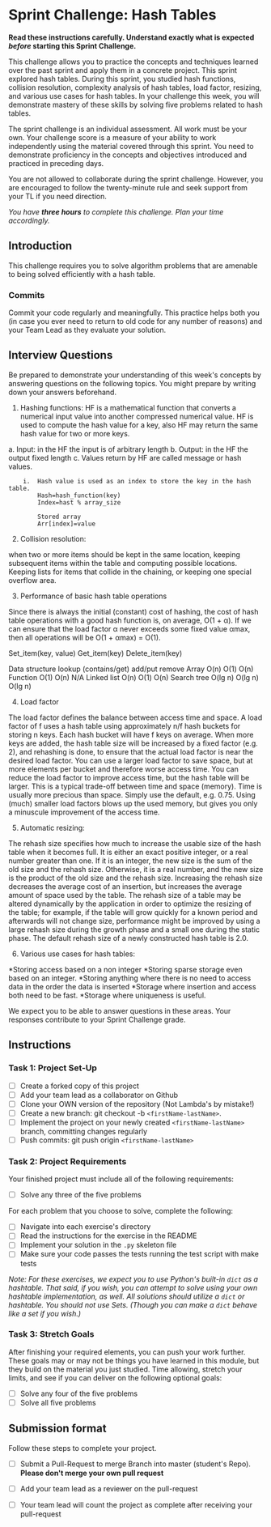 # Sprint Challenge: Hash Tables

**Read these instructions carefully. Understand exactly what is expected _before_ starting this Sprint Challenge.**

This challenge allows you to practice the concepts and techniques learned over the past sprint and apply them in a concrete project. This sprint explored hash tables. During this sprint, you studied hash functions, collision resolution, complexity analysis of hash tables, load factor, resizing, and various use cases for hash tables. In your challenge this week, you will demonstrate mastery of these skills by solving five problems related to hash tables.

The sprint challenge is an individual assessment. All work must be your own. Your challenge score is a measure of your ability to work independently using the material covered through this sprint. You need to demonstrate proficiency in the concepts and objectives introduced and practiced in preceding days.

You are not allowed to collaborate during the sprint challenge. However, you are encouraged to follow the twenty-minute rule and seek support from your TL if you need direction.

_You have **three hours** to complete this challenge. Plan your time accordingly._

## Introduction

This challenge requires you to solve algorithm problems that are amenable to being solved efficiently with a hash table.

### Commits

Commit your code regularly and meaningfully. This practice helps both you (in case you ever need to return to old code for any number of reasons) and your Team Lead as they evaluate your solution.

## Interview Questions

Be prepared to demonstrate your understanding of this week's concepts by answering questions on the following topics. You might prepare by writing down your answers beforehand.

1.	Hashing functions: HF is a mathematical function that converts a numerical input value into another compressed numerical value. HF is used to compute the hash value for a key, also HF may return the same hash value for two or more keys.

a.	Input: in the HF the input is of arbitrary length
b.	Output: in the HF the output fixed length
c.	Values return by HF are called message or hash values.

        i.	Hash value is used as an index to store the key in the hash table.
            Hash=hash_function(key)
            Index=hast % array_size

            Stored array
            Arr[index]=value

2. Collision resolution:

when two or more items should be kept in the same location, keeping subsequent items within the table and computing possible locations. Keeping lists for items that collide in the chaining, or keeping one special overflow area.

3. Performance of basic hash table operations

Since there is always the initial (constant) cost of hashing, the cost of hash table operations with a good hash function is, on average, O(1 + α). If we can ensure that the load factor α never exceeds some fixed value αmax, then all operations will be O(1 + αmax) = O(1).

Set_item(key, value)
Get_item(key)
Delete_item(key)

Data structure      lookup     (contains/get)	add/put	remove
Array				O(n)		O(1)		    O(n)
Function			O(1)		O(n)		    N/A
Linked list			O(n)		O(1)		    O(n)
Search tree			O(lg n)		O(lg n)		    O(lg n)

4. Load factor

The load factor defines the balance between access time and space. A load factor of f uses a hash table using approximately n/f hash buckets for storing n keys. Each hash bucket will have f keys on average. When more keys are added, the hash table size will be increased by a fixed factor (e.g. 2), and rehashing is done, to ensure that the actual load factor is near the desired load factor. You can use a larger load factor to save space, but at more elements per bucket and therefore worse access time. You can reduce the load factor to improve access time, but the hash table will be larger. This is a typical trade-off between time and space (memory). Time is usually more precious than space. Simply use the default, e.g. 0.75. Using (much) smaller load factors blows up the used memory, but gives you only a minuscule improvement of the access time.

5. Automatic resizing:

The rehash size specifies how much to increase the usable size of the hash table when it becomes full. It is either an exact positive integer, or a real number greater than one. If it is an integer, the new size is the sum of the old size and the rehash size. Otherwise, it is a real number, and the new size is the product of the old size and the rehash size. Increasing the rehash size decreases the average cost of an insertion, but increases the average amount of space used by the table. The rehash size of a table may be altered dynamically by the application in order to optimize the resizing of the table; for example, if the table will grow quickly for a known period and afterwards will not change size, performance might be improved by using a large rehash size during the growth phase and a small one during the static phase. The default rehash size of a newly constructed hash table is 2.0.

6. Various use cases for hash tables:

*Storing access based on a non integer
*Storing sparse storage even based on an integer.
*Storing anything where there is no need to access data in the order the data is inserted 
*Storage where insertion and access both need to be fast.
*Storage where uniqueness is useful.

We expect you to be able to answer questions in these areas. Your responses contribute to your Sprint Challenge grade.

## Instructions

### Task 1: Project Set-Up

- [ ] Create a forked copy of this project
- [ ] Add your team lead as a collaborator on Github
- [ ] Clone your OWN version of the repository (Not Lambda's by mistake!)
- [ ] Create a new branch: git checkout -b `<firstName-lastName>`.
- [ ] Implement the project on your newly created `<firstName-lastName>` branch, committing changes regularly
- [ ] Push commits: git push origin `<firstName-lastName>`

### Task 2: Project Requirements

Your finished project must include all of the following requirements:

- [ ] Solve any three of the five problems

For each problem that you choose to solve, complete the following:

- [ ] Navigate into each exercise's directory
- [ ] Read the instructions for the exercise in the README
- [ ] Implement your solution in the `.py` skeleton file
- [ ] Make sure your code passes the tests running the test script with make tests

*Note: For these exercises, we expect you to use Python's built-in `dict` as a hashtable. That said, if you wish, you can attempt to solve using your own hashtable implementation, as well. All solutions should utilize a `dict` or hashtable. You should not use Sets. (Though you can make a `dict` behave like a set if you wish.)*

### Task 3: Stretch Goals

After finishing your required elements, you can push your work further. These goals may or may not be things you have learned in this module, but they build on the material you just studied. Time allowing, stretch your limits, and see if you can deliver on the following optional goals:

- [ ] Solve any four of the five problems
- [ ] Solve all five problems

## Submission format

Follow these steps to complete your project.

- [ ] Submit a Pull-Request to merge <firstName-lastName> Branch into master (student's  Repo). **Please don't merge your own pull request**
- [ ] Add your team lead as a reviewer on the pull-request
- [ ] Your team lead will count the project as complete after receiving your pull-request

